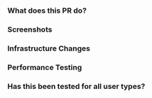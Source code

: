 ### What does this PR do?

### Screenshots

### Infrastructure Changes

### Performance Testing

### Has this been tested for all user types?
